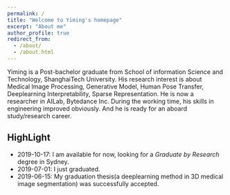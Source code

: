 ```yaml
---
permalink: /
title: "Welcome to Yiming's homepage"
excerpt: "About me"
author_profile: true
redirect_from: 
  - /about/
  - /about.html
---
```


Yiming is a Post-bachelor graduate from School of information Science and Technology, 
ShanghaiTech University. His research interest is about Medical Image Processing, Generative 
Model, Human Pose Transfer, Deeplearning Interpretability, Sparse Representation. He is now a
researcher in AILab, Bytedance Inc. During the working time, his skills in engineering improved
obviously. And he is ready for an aboard study/research career.



## HighLight
- 2019-10-17:	I am available for now, looking for a *Graduate by Research* degree in Sydney.
- 2019-07-01:	I just graduated.
- 2019-06-15:	My graduation thesis(a deeplearning method in 3D medical image segmentation) 
was successfully accepted.

